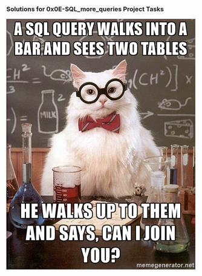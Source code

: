 ### Solutions for 0x0E-SQL_more_queries Project Tasks

![more-sql](https://github.com/Odhiambo00/My-README-Images/blob/main/images/66988091.jpg?raw=true)
